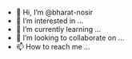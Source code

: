 - 👋 Hi, I’m @bharat-nosir
- 👀 I’m interested in ...
- 🌱 I’m currently learning ...
- 💞️ I’m looking to collaborate on ...
- 📫 How to reach me ...

<!---
bharat-nosir/bharat-nosir is a ✨ special ✨ repository because its `README.md` (this file) appears on your GitHub profile.
You can click the Preview link to take a look at your changes.
--->
